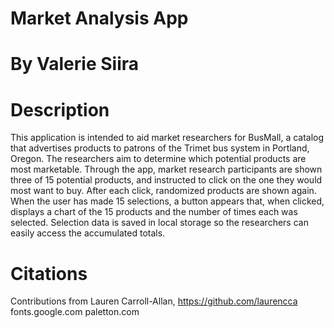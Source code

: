# Market Analysis App

# By Valerie Siira

# Description
This application is intended to aid market researchers for BusMall, a catalog that advertises products to patrons of the Trimet bus system in Portland, Oregon.  The researchers aim to determine which potential products are most marketable.  Through the app, market research participants are shown three of 15 potential products, and instructed to click on the one they would most want to buy.  After each click, randomized products are shown again.  When the user has made 15 selections, a button appears that, when clicked, displays a chart of the 15 products and the number of times each was selected.  Selection data is saved in local storage so the researchers can easily access the accumulated totals.

# Citations
Contributions from Lauren Carroll-Allan, https://github.com/laurencca
fonts.google.com
paletton.com